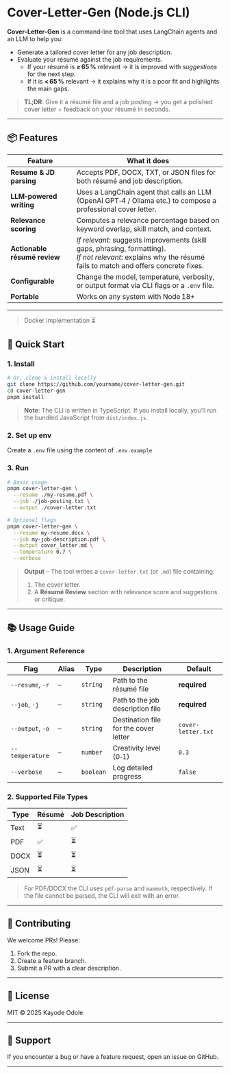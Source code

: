 # Cover‑Letter‑Gen (Node.js CLI)

**Cover‑Letter‑Gen** is a command‑line tool that uses LangChain agents and an LLM to help you:

- Generate a tailored cover letter for any job description.
- Evaluate your résumé against the job requirements.
  - If your résumé is **≥ 65 %** relevant → it is improved with _suggestions_ for the next step.
  - If it is **< 65 %** relevant → it explains why it is a poor fit and highlights the main gaps.

> **TL;DR**: Give it a résumé file and a job posting → you get a polished cover letter + feedback on your résumé in seconds.

---

## 📦 Features

| Feature                      | What it does                                                                                                                                                      |
| ---------------------------- | ----------------------------------------------------------------------------------------------------------------------------------------------------------------- |
| **Resume & JD parsing**      | Accepts PDF, DOCX, TXT, or JSON files for both résumé and job description.                                                                                        |
| **LLM‑powered writing**      | Uses a LangChain agent that calls an LLM (OpenAI GPT‑4 / Ollama etc.) to compose a professional cover letter.                                                     |
| **Relevance scoring**        | Computes a relevance percentage based on keyword overlap, skill match, and context.                                                                               |
| **Actionable résumé review** | _If relevant_: suggests improvements (skill gaps, phrasing, formatting). <br>_If not relevant_: explains why the résumé fails to match and offers concrete fixes. |
| **Configurable**             | Change the model, temperature, verbosity, or output format via CLI flags or a `.env` file.                                                                        |
| **Portable**                 | Works on any system with Node 18+                                                                                                                                 |

---

> Docker implementation ⏳

## 🚀 Quick Start

### 1. Install

```bash
# Or, clone & install locally
git clone https://github.com/yourname/cover-letter-gen.git
cd cover-letter-gen
pnpm install
```

> **Note**: The CLI is written in TypeScript. If you install locally, you’ll run the bundled JavaScript from `dist/index.js`.

### 2. Set up env

Create a `.env` file using the content of `.env.example`

### 3. Run

```bash
# Basic usage
pnpm cover-letter-gen \
  --resume ./my-resume.pdf \
  --job ./job-posting.txt \
  --output ./cover-letter.txt

# Optional flags
pnpm cover-letter-gen \
  --resume my-resume.docx \
  --job my-job-description.pdf \
  --output cover_letter.md \
  --temperature 0.7 \
  --verbose
```

> **Output** – The tool writes a `cover-letter.txt` (or `.md`) file containing:
>
> 1. The cover letter.
> 2. A **Résumé Review** section with relevance score and suggestions or critique.

---

## 📚 Usage Guide

### 1. Argument Reference

| Flag             | Alias | Type      | Description                           | Default            |
| ---------------- | ----- | --------- | ------------------------------------- | ------------------ |
| `--resume`, `-r` | –     | `string`  | Path to the résumé file               | **required**       |
| `--job`, `-j`    | –     | `string`  | Path to the job description file      | **required**       |
| `--output`, `-o` | –     | `string`  | Destination file for the cover letter | `cover-letter.txt` |
| `--temperature`  | –     | `number`  | Creativity level (0‑1)                | `0.3`              |
| `--verbose`      | –     | `boolean` | Log detailed progress                 | `false`            |

### 2. Supported File Types

| Type | Résumé | Job Description |
| ---- | ------ | --------------- |
| Text | ⏳     | ✅              |
| PDF  | ✅     | ⏳              |
| DOCX | ⏳     | ⏳              |
| JSON | ⏳     | ⏳              |

> For PDF/DOCX the CLI uses `pdf-parse` and `mammoth`, respectively. If the file cannot be parsed, the CLI will exit with an error.

---

## 🤝 Contributing

We welcome PRs! Please:

1. Fork the repo.
2. Create a feature branch.
3. Submit a PR with a clear description.

---

## 📄 License

MIT © 2025 Kayode Odole

---

## 💬 Support

If you encounter a bug or have a feature request, open an issue on GitHub.

---
